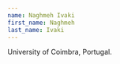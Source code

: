 ```yaml
---
name: Naghmeh Ivaki
first_name: Naghmeh
last_name: Ivaki
---
```


University of Coimbra, Portugal.

